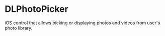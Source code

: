 # DLPhotoPicker
iOS control that allows picking or displaying photos and videos from user's photo library.
